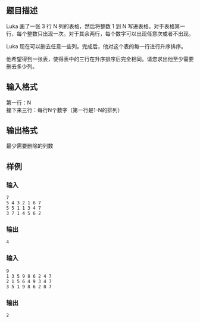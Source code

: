 ## 题目描述
Luka 画了一张 3 行 N 列的表格，然后将整数 1 到 N 写进表格。对于表格第一行，每个整数只出现一次。对于其余两行，每个数字可以出现任意次或者不出现。

Luka 现在可以删去任意一些列。完成后，他对这个表的每一行进行升序排序。

他希望得到一张表，使得表中的三行在升序排序后完全相同。请您求出他至少需要删去多少列。

## 输入格式
第一行：N  
接下来三行：每行N个数字（第一行是1-N的排列）

## 输出格式
最少需要删除的列数

## 样例
### 输入
```
7
5 4 3 2 1 6 7
5 5 1 1 3 4 7
3 7 1 4 5 6 2 
```

### 输出
```
4
```

### 输入
```
9
1 3 5 9 8 6 2 4 7
2 1 5 6 4 9 3 4 7
3 5 1 9 8 6 2 8 7
```

### 输出
```
2
```